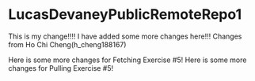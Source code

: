# LucasDevaneyPublicRemoteRepo1

This is my change!!!!
I have added some more changes here!!!
Changes from Ho Chi Cheng(h_cheng188167)

Here is some more changes for Fetching Exercise #5!
Here is some more changes for Pulling Exercise #5!
